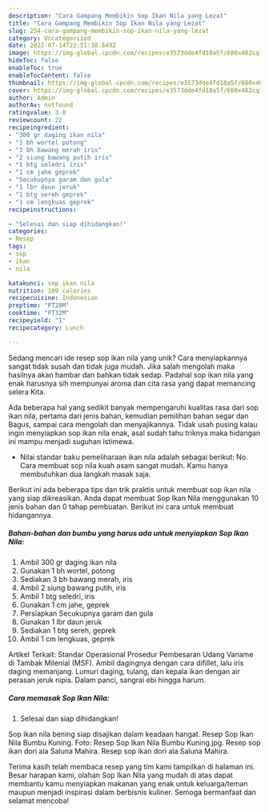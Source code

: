 ```yaml
---
description: "Cara Gampang Membikin Sop Ikan Nila yang Lezat"
title: "Cara Gampang Membikin Sop Ikan Nila yang Lezat"
slug: 254-cara-gampang-membikin-sop-ikan-nila-yang-lezat
category: Uncategorized
date: 2022-07-14T22:51:38.649Z
image: https://img-global.cpcdn.com/recipes/e3573dde4fd18a5f/680x482cq70/sop-ikan-nila-foto-resep-utama.jpg
hideToc: false
enableToc: true
enableTocContent: false
thumbnail: https://img-global.cpcdn.com/recipes/e3573dde4fd18a5f/680x482cq70/sop-ikan-nila-foto-resep-utama.jpg
cover: https://img-global.cpcdn.com/recipes/e3573dde4fd18a5f/680x482cq70/sop-ikan-nila-foto-resep-utama.jpg
author: Admin
authorAv: notfound
ratingvalue: 3.8
reviewcount: 22
recipeingredient:
- "300 gr daging ikan nila"
- "1 bh wortel potong"
- "3 bh bawang merah iris"
- "2 siung bawang putih iris"
- "1 btg seledri iris"
- "1 cm jahe geprek"
- "Secukupnya garam dan gula"
- "1 lbr daun jeruk"
- "1 btg sereh geprek"
- "1 cm lengkuas geprek"
recipeinstructions:

- "Selesai dan siap dihidangkan!"
categories:
- Resep
tags:
- sop
- ikan
- nila

katakunci: sop ikan nila 
nutrition: 109 calories
recipecuisine: Indonesian
preptime: "PT28M"
cooktime: "PT32M"
recipeyield: "1"
recipecategory: Lunch

---
```





Sedang mencari ide resep sop ikan nila yang unik? Cara menyiapkannya sangat tidak susah dan tidak juga mudah. Jika salah mengolah maka hasilnya akan hambar dan bahkan tidak sedap. Padahal sop ikan nila yang enak harusnya sih mempunyai aroma dan cita rasa yang dapat memancing selera Kita.





Ada beberapa hal yang sedikit banyak mempengaruhi kualitas rasa dari sop ikan nila, pertama dari jenis bahan, kemudian pemilihan bahan segar dan Bagus, sampai cara mengolah dan menyajikannya. Tidak usah pusing kalau ingin menyiapkan sop ikan nila enak,      asal sudah tahu triknya maka hidangan ini mampu menjadi suguhan istimewa.














- Nilai standar baku pemeliharaan ikan nila adalah sebagai berikut: No. Cara membuat sop nila kuah asam sangat mudah. Kamu hanya membutuhkan dua langkah masak saja.






Berikut ini ada beberapa tips dan trik praktis untuk membuat sop ikan nila yang siap dikreasikan. Anda dapat membuat Sop Ikan Nila menggunakan 10 jenis bahan dan 0 tahap pembuatan. Berikut ini cara untuk membuat hidangannya.

<!--inarticleads1-->

##### Bahan-bahan dan bumbu yang harus ada untuk menyiapkan Sop Ikan Nila:

1. Ambil 300 gr daging ikan nila
1. Gunakan 1 bh wortel, potong
1. Sediakan 3 bh bawang merah, iris
1. Ambil 2 siung bawang putih, iris
1. Ambil 1 btg seledri, iris
1. Gunakan 1 cm jahe, geprek
1. Persiapkan Secukupnya garam dan gula
1. Gunakan 1 lbr daun jeruk
1. Sediakan 1 btg sereh, geprek
1. Ambil 1 cm lengkuas, geprek


Artikel Terkait: Standar Operasional Prosedur Pembesaran Udang Vaname di Tambak Milenial (MSF). Ambil dagingnya dengan cara difillet, lalu iris daging memanjang. Lumuri daging, tulang, dan kepala ikan dengan air perasan jeruk nipis. Dalam panci, sangrai ebi hingga harum. 

<!--inarticleads2-->

##### Cara memasak Sop Ikan Nila:


1. Selesai dan siap dihidangkan!

Sop ikan nila bening siap disajikan dalam keadaan hangat. Resep Sop Ikan Nila Bumbu Kuning. Foto: Resep Sop Ikan Nila Bumbu Kuning.jpg. Resep sop ikan dori ala Saluna Mahira. Resep sop ikan dori ala Saluna Mahira. 

Terima kasih telah membaca resep yang tim kami tampilkan di halaman ini. Besar harapan kami, olahan Sop Ikan Nila yang mudah di atas dapat membantu kamu menyiapkan makanan yang enak untuk keluarga/teman maupun menjadi inspirasi dalam berbisnis kuliner. Semoga bermanfaat dan selamat mencoba!
